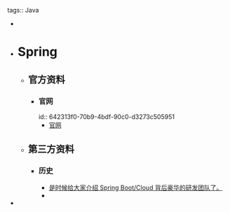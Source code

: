 tags:: Java

-
- # Spring
	- ## 官方资料
		- ### 官网
		  id:: 642313f0-70b9-4bdf-90c0-d3273c505951
			- [官网](https://spring.io/)
	- ## 第三方资料
		- ### 历史
			- [是时候给大家介绍 Spring Boot/Cloud 背后豪华的研发团队了。](http://www.ityouknow.com/springboot/2019/01/03/spring-pivotal.html)
			-
-